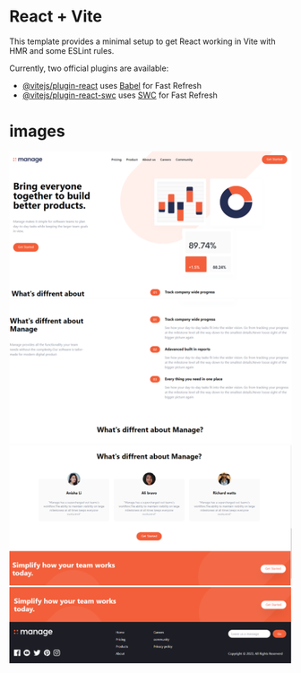 # React + Vite

This template provides a minimal setup to get React working in Vite with HMR and some ESLint rules.

Currently, two official plugins are available:

- [@vitejs/plugin-react](https://github.com/vitejs/vite-plugin-react/blob/main/packages/plugin-react/README.md) uses [Babel](https://babeljs.io/) for Fast Refresh
- [@vitejs/plugin-react-swc](https://github.com/vitejs/vite-plugin-react-swc) uses [SWC](https://swc.rs/) for Fast Refresh
# images 
![Manage ](./public/img/managesofts.png)
![Manage ](./public/img/man2.png)
![Manage ](./public/img/man3.png)
![Manage ](./public/img/footer.png)